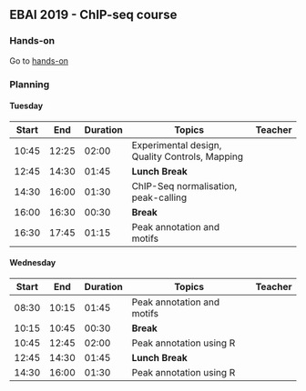 ## EBAI 2019 - ChIP-seq course

### Hands-on
Go to [hands-on](/hands-on/hands-on.md)

### Planning

#### Tuesday
| **Start** | **End** | **Duration** | **Topics** | **Teacher** |
| -------- | --------- | --------- | ----------- | ----------- |
| 10:45 | 12:25 | 02:00 | Experimental design, Quality Controls, Mapping |  |
| 12:45 | 14:30 | 01:45 | **Lunch Break** |  |
| 14:30 | 16:00 | 01:30 | ChIP-Seq normalisation, peak-calling |  |
| 16:00 | 16:30 | 00:30 | **Break** |  |
| 16:30 | 17:45 | 01:15 | Peak annotation and motifs |  |

#### Wednesday
| **Start** | **End** | **Duration** | **Topics** | **Teacher** |
| -------- | --------- | --------- | ----------- | ----------- |
| 08:30 | 10:15 | 01:45 | Peak annotation and motifs |  |
| 10:15 | 10:45 | 00:30 | **Break** |  |
| 10:45 | 12:45 | 02:00 | Peak annotation using R |  |
| 12:45 | 14:30 | 01:45 | **Lunch Break** |  |
| 14:30 | 16:00 | 01:30 | Peak annotation using R |  |
